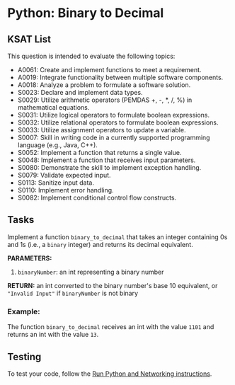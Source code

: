 # Python: Binary to Decimal
## KSAT List
This question is intended to evaluate the following topics:
- A0061: Create and implement functions to meet a requirement.
- A0019: Integrate functionality between multiple software components.
- A0018: Analyze a problem to formulate a software solution.
- S0023: Declare and implement data types.
- S0029: Utilize arithmetic operators (PEMDAS +, -, *, /, %) in mathematical equations.
- S0031: Utilize logical operators to formulate boolean expressions.
- S0032: Utilize relational operators to formulate boolean expressions.
- S0033: Utilize assignment operators to update a variable.
- S0007: Skill in writing code in a currently supported programming language (e.g., Java, C++).
- S0052: Implement a function that returns a single value.
- S0048: Implement a function that receives input parameters.
- S0080: Demonstrate the skill to implement exception handling.
- S0079: Validate expected input.
- S0113: Sanitize input data.
- S0110: Implement error handling.
- S0082: Implement conditional control flow constructs.

## Tasks
Implement a function `binary_to_decimal` that takes an integer containing 0s and 1s (i.e., a `binary` integer) and 
returns its decimal equivalent.

**PARAMETERS:**
1. `binaryNumber`: an int representing a binary number

**RETURN:** an int converted to the binary number's base 10 equivalent, or `"Invalid Input"` if `binaryNumber` is not 
binary

### Example:
The function `binary_to_decimal` receives an int with the value `1101` and returns an int with the value `13`.

## Testing
To test your code, follow the [Run Python and Networking instructions](https://gitlab.com/90cos/cyv/cyber-capability-developer-ccd/ccd-master-question-file/-/blob/master/performance/exam_files/compile-instructions.md).
